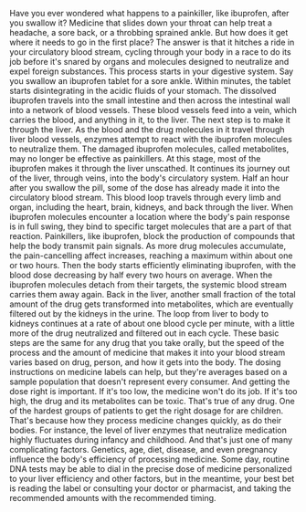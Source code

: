 
Have you ever wondered what
happens to a painkiller, like ibuprofen,
after you swallow it?
Medicine that slides down
your throat can help treat a headache,
a sore back,
or a throbbing sprained ankle.
But how does it get where it needs
to go in the first place?
The answer is that it hitches
a ride in your circulatory blood stream,
cycling through your body in a race
to do its job
before it&#39;s snared by organs
and molecules designed to neutralize
and expel foreign substances.
This process starts 
in your digestive system.
Say you swallow an ibuprofen tablet
for a sore ankle.
Within minutes, the tablet starts
disintegrating in the acidic fluids
of your stomach.
The dissolved ibuprofen travels
into the small intestine
and then across the intestinal wall
into a network of blood vessels.
These blood vessels feed into a vein,
which carries the blood,
and anything in it, to the liver.
The next step is to make 
it through the liver.
As the blood and the drug molecules
in it travel through liver blood vessels,
enzymes attempt to react with 
the ibuprofen molecules
to neutralize them.
The damaged ibuprofen molecules,
called metabolites,
may no longer be effective as painkillers.
At this stage, most of the ibuprofen
makes it through the liver unscathed.
It continues its journey out of the liver,
through veins,
into the body&#39;s circulatory system.
Half an hour after you swallow the pill,
some of the dose has already made it
into the circulatory blood stream.
This blood loop travels through every
limb and organ,
including the heart, brain, kidneys,
and back through the liver.
When ibuprofen molecules 
encounter a location
where the body&#39;s pain 
response is in full swing,
they bind to specific target molecules
that are a part of that reaction.
Painkillers, like ibuprofen, block the
production of compounds
that help the body transmit pain signals.
As more drug molecules accumulate,
the pain-cancelling affect increases,
reaching a maximum within about
one or two hours.
Then the body starts efficiently 
eliminating ibuprofen,
with the blood dose decreasing by half
every two hours on average.
When the ibuprofen molecules detach
from their targets,
the systemic blood stream carries
them away again.
Back in the liver, another small fraction
of the total amount of the drug
gets transformed into metabolites,
which are eventually filtered out
by the kidneys in the urine.
The loop from liver to body to kidneys
continues at a rate
of about one blood cycle per minute,
with a little more of the drug neutralized
and filtered out in each cycle.
These basic steps are the same for
any drug that you take orally,
but the speed of the process
and the amount of medicine that makes
it into your blood stream
varies based on drug,
person,
and how it gets into the body.
The dosing instructions 
on medicine labels can help,
but they&#39;re averages based on 
a sample population
that doesn&#39;t represent every consumer.
And getting the dose right is important.
If it&#39;s too low, 
the medicine won&#39;t do its job.
If it&#39;s too high, the drug 
and its metabolites can be toxic.
That&#39;s true of any drug.
One of the hardest groups of patients
to get the right dosage for are children.
That&#39;s because how they process medicine
changes quickly, as do their bodies.
For instance, the level of liver enzymes
that neutralize medication
highly fluctuates 
during infancy and childhood.
And that&#39;s just one 
of many complicating factors.
Genetics,
age,
diet,
disease,
and even pregnancy influence the body&#39;s
efficiency of processing medicine.
Some day, routine DNA tests may be able
to dial in the precise dose of medicine
personalized to your liver efficiency
and other factors,
but in the meantime,
your best bet is reading the label
or consulting your doctor
or pharmacist,
and taking the recommended amounts
with the recommended timing.
